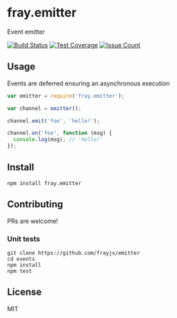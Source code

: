 fray.emitter
============

Event emitter

[![Build Status](https://travis-ci.org/frayjs/emitter.svg?branch=master)](https://travis-ci.org/frayjs/emitter)
[![Test Coverage](https://codeclimate.com/github/frayjs/emitter/badges/coverage.svg)](https://codeclimate.com/github/frayjs/emitter/coverage)
[![Issue Count](https://codeclimate.com/github/frayjs/emitter/badges/issue_count.svg)](https://codeclimate.com/github/frayjs/emitter)

Usage
-----

Events are deferred ensuring an asynchronous execution

```js
var emitter = require('fray.emitter');

var channel = emitter();

channel.emit('foo', 'hello!');

channel.on('foo', function (msg) {
  console.log(msg); // 'hello!'
});
```

Install
-------

    npm install fray.emitter

Contributing
------------

PRs are welcome!

### Unit tests

    git clone https://github.com/frayjs/emitter
    cd events
    npm install
    npm test

License
-------

MIT

